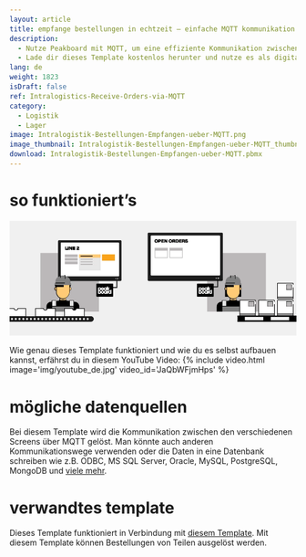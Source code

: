 ```yaml
---
layout: article
title: empfange bestellungen in echtzeit – einfache MQTT kommunikation zwischen produktion und intralogistik
description: 
  - Nutze Peakboard mit MQTT, um eine effiziente Kommunikation zwischen der Produktion und der Intralogistik herzustellen. Mit diesem Template werden dir Bestellungen fehlender Produktionsteile unmittelbar im Lager deiner Intralogistik angezeigt, um dort von deinen Mitarbeitern und Mitarbeiterinnen verarbeitet werden zu können.
  - Lade dir dieses Template kostenlos herunter und nutze es als digitale Anzeige von Teilebestellungen. So garantierst du lückenlose Produktionsprozesse und minimierst Wartezeiten nachhaltig.
lang: de
weight: 1823
isDraft: false
ref: Intralogistics-Receive-Orders-via-MQTT
category:
  - Logistik
  - Lager
image: Intralogistik-Bestellungen-Empfangen-ueber-MQTT.png
image_thumbnail: Intralogistik-Bestellungen-Empfangen-ueber-MQTT_thumbnail.png
download: Intralogistik-Bestellungen-Empfangen-ueber-MQTT.pbmx
---
```


# so funktioniert’s

![](img/peakboard-mqtt-dashboards.gif)

Wie genau dieses Template funktioniert und wie du es selbst aufbauen kannst, erfährst du in diesem YouTube Video:
{% include video.html image='img/youtube_de.jpg' video_id='JaQbWFjmHps' %}

# mögliche datenquellen

Bei diesem Template wird die Kommunikation zwischen den verschiedenen Screens über MQTT gelöst. Man könnte auch anderen Kommunikationswege verwenden oder die Daten in eine Datenbank schreiben wie z.B. ODBC, MS SQL Server, Oracle, MySQL, PostgreSQL, MongoDB und [viele mehr](https://peakboard.com/datenanbindungen/). 

# verwandtes template

Dieses Template funktioniert in Verbindung mit [diesem Template](https://templates.peakboard.com/Intralogistics-Order-Parts-with-MQTT/index). Mit diesem Template können Bestellungen von Teilen ausgelöst werden.


